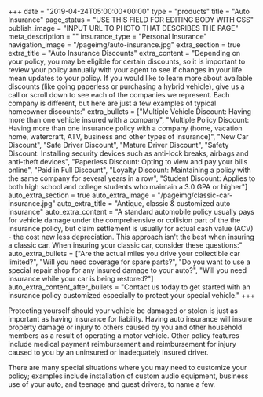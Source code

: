 +++
date = "2019-04-24T05:00:00+00:00"
type = "products"
title = "Auto Insurance"
page_status = "USE THIS FIELD FOR EDITING BODY WITH CSS"
publish_image = "INPUT URL TO PHOTO THAT DESCRIBES THE PAGE"
meta_description = ""
insurance_type = "Personal Insurance"
navigation_image = "/pageimg/auto-insurance.jpg"
extra_section = true
extra_title = "Auto Insurance Discounts"
extra_content = "Depending on your policy, you may be eligible for certain discounts, so it is important to review your policy annually with your agent to see if changes in your life mean updates to your policy. If you would like to learn more about available discounts (like going paperless or purchasing a hybrid vehicle), give us a call or scroll down to see each of the companies we represent. Each company is different, but here are just a few examples of typical homeowner discounts:"
extra_bullets = ["Multiple Vehicle Discount: Having more than one vehicle insured with a company", "Multiple Policy Discount: Having more than one insurance policy with a company (home, vacation home, watercraft, ATV, business and other types of insurance)", "New Car Discount", "Safe Driver Discount", "Mature Driver Discount", "Safety Discount: Installing security devices such as anti-lock breaks, airbags and anti-theft devices", "Paperless Discount: Opting to view and pay your bills online", "Paid in Full Discount", "Loyalty Discount: Maintaining a policy with the same company for several years in a row", "Student Discount: Applies to both high school and college students who maintain a 3.0 GPA or higher"]
auto_extra_section = true
auto_extra_image = "/pageimg/classic-car-insurance.jpg"
auto_extra_title = "Antique, classic & customized auto insurance"
auto_extra_content = "A standard automobile policy usually pays for vehicle damage under the comprehensive or collision part of the the insurance policy, but claim settlement is usually for actual cash value (ACV) - the cost new less depreciation.  This approach isn't the best when insuring a classic car. When insuring your classic car, consider these questions:"
auto_extra_bullets = ["Are the actual miles you drive your collectible car limited?", "Will you need coverage for spare parts?", "Do you want to use a special repair shop for any insured damage to your auto?", "Will you need insurance while your car is being restored?"]
auto_extra_content_after_bullets = "Contact us today to get started with an insurance policy customized especially to protect your special vehicle."
+++

Protecting yourself should your vehicle be damaged or stolen is just as important as having insurance for liability. Having auto insurance will insure property damage or injury to others caused by you and other household members as a result of operating a motor vehicle. Other policy features include medical payment reimbursement and reimbursement for injury caused to you by an uninsured or inadequately insured driver. 

There are many special situations where you may need to customize your policy; examples include installation of custom audio equipment, business use of your auto, and teenage and guest drivers, to name a few.